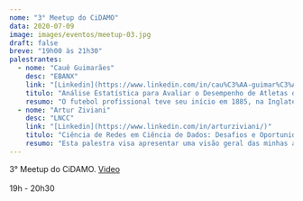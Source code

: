 ```yaml
---
nome: "3° Meetup do CiDAMO"
data: 2020-07-09
image: images/eventos/meetup-03.jpg
draft: false
breve: "19h00 às 21h30"
palestrantes:
  - nome: "Cauê Guimarães"
    desc: "EBANX"
    link: "[Linkedin](https://www.linkedin.com/in/cau%C3%AA-guimar%C3%A3es-69500414/)"
    titulo: "Análise Estatística para Avaliar o Desempenho de Atletas de Futebol Profissional"
    resumo: "O futebol profissional teve seu início em 1885, na Inglaterra, com a criação das primeiras ligas oficiais. Desde então, houve muitas mudanças e evoluções, nos aspectos físicos, táticos e técnicos. Todavia, ainda existe muita subjetividade no meio, principalmente quando o objetivo é mensurar o desempenho de um atleta. Atualmente, o máximo de fundamentação teórica existente no futebol é utilizado por alguns dos grandes clubes da Europa com base em estatísticas descritivas e pontuais para decidir sobre contratações. Este trabalho propõe uma metodologia para classificar os atletas de futebol profissional baseada em seu desempenho. Essa metodologia envolve o uso de técnicas multivariadas, tais como análise de agrupamentos, análise de componentes principais e análise fatorial. Também traz uma simulação usando programação linear para contratação de jogadores."
  - nome: "Artur Ziviani"
    desc: "LNCC"
    link: "[Linkedin](https://www.linkedin.com/in/arturziviani/)"
    titulo: "Ciência de Redes em Ciência de Dados: Desafios e Oportunidades"
    resumo: "Esta palestra visa apresentar uma visão geral das minhas atividades envolvendo caracterização, análise e modelagem de redes complexas, uma área que vem internacionalmente se consolidando como ciência de redes. Em um contexto mais amplo, essas atividades relacionadas a redes complexas se inserem como uma linha de pesquisa nas iniciativas recentes no Laborátorio Nacional de Computação Científica (LNCC) em torno de ciência de dados, que serão também contempladas na palestra. Em particular, serão apresentadas atividades recentes em diferentes áreas como modelagem e análise de redes complexas dinâmicas, interação entre redes complexas e aprendizado de máquina, bem como exemplos de aplicação de ciência de redes em contextos interdisciplinares."
---
```

3° Meetup do CiDAMO. [Video](https://youtu.be/goSQbewosWU)<br><br>19h - 20h30

